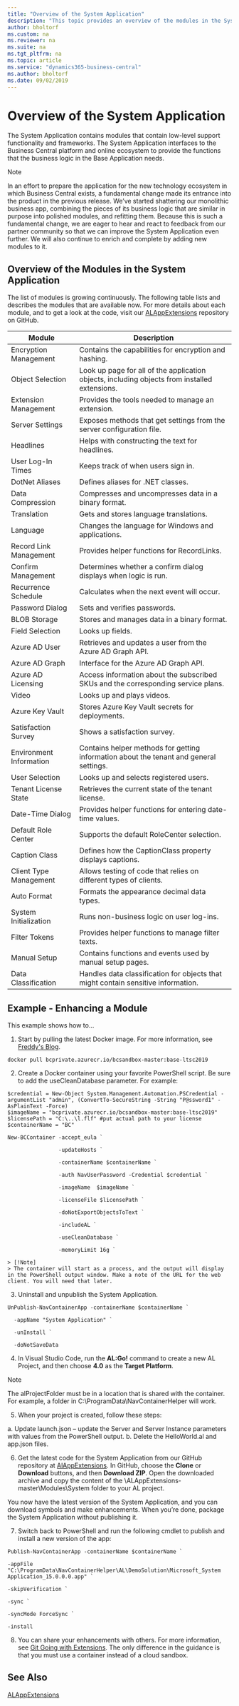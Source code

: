```yaml
---
title: "Overview of the System Application"
description: "This topic provides an overview of the modules in the System Application, and provides information about how you can use them."
author: bholtorf
ms.custom: na
ms.reviewer: na
ms.suite: na
ms.tgt_pltfrm: na
ms.topic: article
ms.service: "dynamics365-business-central"
ms.author: bholtorf
ms.date: 09/02/2019
---
```


# Overview of the System Application
The System Application contains modules that contain low-level support functionality and frameworks. The System Application interfaces to the Business Central platform and online ecosystem to provide the functions that the business logic in the Base Application needs.

> [!Note]
> In an effort to prepare the application for the new technology ecosystem in which Business Central exists, a fundamental change made its entrance into the product in the previous release. We’ve started shattering our monolithic business app, combining the pieces of its business logic that are similar in purpose into polished modules, and refitting them. Because this is such a fundamental change, we are eager to hear and react to feedback from our partner community so that we can improve the System Application even further. We will also continue to enrich and complete by adding new modules to it.

## Overview of the Modules in the System Application
The list of modules is growing continuously. The following table lists and describes the modules that are available now. For more details about each module, and to get a look at the code, visit our [ALAppExtensions](https://github.com/microsoft/ALAppExtensions) repository on GitHub.

|Module|Description|
|----|----|
|Encryption Management|Contains the capabilities for encryption and hashing.|
|Object Selection|Look up page for all of the application objects, including objects from installed extensions.|
|Extension Management|Provides the tools needed to manage an extension.|
|Server Settings|Exposes methods that get settings from the server configuration file.|
|Headlines|Helps with constructing the text for headlines.|
|User Log-In Times|Keeps track of when users sign in.|
|DotNet Aliases|Defines aliases for .NET classes.|
|Data Compression|Compresses and uncompresses data in a binary format.|
|Translation|Gets and stores language translations.|
|Language|Changes the language for Windows and applications.|
|Record Link Management|Provides helper functions for RecordLinks.|
|Confirm Management|Determines whether a confirm dialog displays when logic is run.|
|Recurrence Schedule|Calculates when the next event will occur.|
|Password Dialog|Sets and verifies passwords.|
|BLOB Storage|Stores and manages data in a binary format.|
|Field Selection|Looks up fields.|
|Azure AD User|Retrieves and updates a user from the Azure AD Graph API.|
|Azure AD Graph|Interface for the Azure AD Graph API.|
|Azure AD Licensing|Access information about the subscribed SKUs and the corresponding service plans.|
|Video|Looks up and plays videos.|
|Azure Key Vault|Stores Azure Key Vault secrets for deployments.|
|Satisfaction Survey|Shows a satisfaction survey.|
|Environment Information|Contains helper methods for getting information about the tenant and general settings.|
|User Selection|Looks up and selects registered users.|
|Tenant License State|Retrieves the current state of the tenant license.|
|Date-Time Dialog|Provides helper functions for entering date-time values.|
|Default Role Center|Supports the default RoleCenter selection.|
|Caption Class|Defines how the CaptionClass property displays captions.|
|Client Type Management|Allows testing of code that relies on different types of clients.|
|Auto Format|Formats the appearance decimal data types.|
|System Initialization|Runs non-business logic on user log-ins.|
|Filter Tokens|Provides helper functions to manage filter texts.|
|Manual Setup|Contains functions and events used by manual setup pages.|
|Data Classification|Handles data classification for objects that might contain sensitive information.|


## Example - Enhancing a Module
This example shows how to...

1. Start by pulling the latest Docker image. For more information, see [Freddy's Blog](https://freddysblog.com/2019/07/31/preview-of-dynamics-365-business-central-2019-release-wave-2/).

```
docker pull bcprivate.azurecr.io/bcsandbox-master:base-ltsc2019                  
```

2. Create a Docker container using your favorite PowerShell script. Be sure to add the useCleanDatabase parameter. For example:

```
$credential = New-Object System.Management.Automation.PSCredential -argumentList "admin", (ConvertTo-SecureString -String "P@ssword1" -AsPlainText -Force) 
$imageName = "bcprivate.azurecr.io/bcsandbox-master:base-ltsc2019" 
$licensePath = "C:\..\l.flf" #put actual path to your license 
$containerName = "BC" 

New-BCContainer -accept_eula ` 

                -updateHosts ` 

                -containerName $containerName ` 

                -auth NavUserPassword -Credential $credential ` 

                -imageName  $imageName ` 

                -licenseFile $licensePath ` 

                -doNotExportObjectsToText ` 

                -includeAL ` 

                -useCleanDatabase ` 

                -memoryLimit 16g `
```
  
    > [!Note]
    > The container will start as a process, and the output will display in the PowerShell output window. Make a note of the URL for the web client. You will need that later. 

3. Uninstall and unpublish the System Application.
  
```
UnPublish-NavContainerApp -containerName $containerName ` 

  -appName "System Application" ` 

  -unInstall ` 

  -doNotSaveData 
```

4. In Visual Studio Code, run the **AL:Go!** command to create a new AL Project, and then choose **4.0** as the **Target Platform**.
  
  > [!Note]
  > The alProjectFolder must be in a location that is shared with the container. For example, a folder in C:\ProgramData\NavContainerHelper will work.

5. When your project is created, follow these steps:  
  
  a. Update launch.json – update the Server and Server Instance parameters with values from the PowerShell output. 
  b. Delete the HelloWorld.al and app.json files. 

6. Get the latest code for the System Application from our GitHub repository at [AlAppExtensions](https://github.com/microsoft/ALAppExtensions). In GitHub, choose the **Clone** or **Download** buttons, and then **Download ZIP**. Open the downloaded archive and copy the content of the \ALAppExtensions-master\Modules\System folder to your AL project.

You now have the latest version of the System Application, and you can download symbols and make enhancements. When you’re done, package the System Application without publishing it. 

7. Switch back to PowerShell and run the following cmdlet to publish and install a new version of the app: 

```
Publish-NavContainerApp -containerName $containerName ` 

-appFile "C:\ProgramData\NavContainerHelper\AL\DemoSolution\Microsoft_System Application_15.0.0.0.app" ` 

-skipVerification ` 

-sync ` 

-syncMode ForceSync ` 

-install
```
8. You can share your enhancements with others. For more information, see [Git Going with Extensions](https://community.dynamics.com/business/b/businesscentraldevitpro/posts/quot-git-quot-going-with-extensions). The only difference in the guidance is that you must use a container instead of a cloud sandbox.  

## See Also
[ALAppExtensions](https://github.com/microsoft/ALAppExtensions)